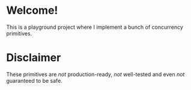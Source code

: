 # Welcome!
This is a playground project where I implement a bunch of concurrency
primitives.

# Disclaimer
These primitives are *not* production-ready, *not* well-tested and even *not*
guaranteed to be safe.
